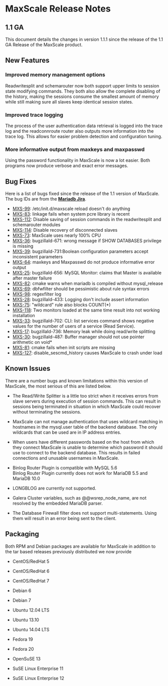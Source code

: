 # MaxScale Release Notes

## 1.1 GA

This document details the changes in version 1.1.1 since the release of the 1.1 GA Release of the MaxScale product.

## New Features

### Improved memory management options

Readwritesplit and schemarouter now both support upper limits to session state modifying commands. They both also allow the complete disabling of the history, making the sessions consume the smallest amount of memory while still making sure all slaves keep identical session states.

### Improved trace logging

The process of the user authentication data retrieval is logged into the trace log and the readconnroute router also outputs more information into the trace log. This allows for easier problem detection and configuration tuning.

### More informative output from maxkeys and maxpasswd

Using the password functionality in MaxScale is now a lot easier. Both programs now produce verbose and exact error messages.

## Bug Fixes

Here is a list of bugs fixed since the release of the 1.1 version of MaxScale. The bug IDs are from the **[Mariadb Jira](https://mariadb.atlassian.net/)**.

* [MXS-99](https://mariadb.atlassian.net/browse/MXS-99): /etc/init.d/maxscale reload doesn't do anything
* [MXS-83](https://mariadb.atlassian.net/browse/MXS-83): linkage fails when system pcre library is recent
* [MXS-112](https://mariadb.atlassian.net/browse/MXS-112): Disable saving of session commands in the readwritesplit and schemarouter modules
* [MXS-114](https://mariadb.atlassian.net/browse/MXS-114): Disable recovery of disconnected slaves
* [MXS-73](https://mariadb.atlassian.net/browse/MXS-73): MaxScale uses nearly 100% CPU 
* [MXS-36](https://mariadb.atlassian.net/browse/MXS-36): bugzillaId-671: wrong message if SHOW DATABASES privilege is missing
* [MXS-39](https://mariadb.atlassian.net/browse/MXS-39): bugzillaId-731:Boolean configuration parameters accept inconsistent parameters
* [MXS-64](https://mariadb.atlassian.net/browse/MXS-64): maxkeys and Maxpasswd do not produce informative error output
* [MXS-25](https://mariadb.atlassian.net/browse/MXS-25): bugzillaId-656: MySQL Monitor: claims that Master is available after master failure
* [MXS-82](https://mariadb.atlassian.net/browse/MXS-82): cmake warns when mariadb is compiled without mysql_release
* [MXS-69](https://mariadb.atlassian.net/browse/MXS-69): dbfwfilter should be pessimistic about rule syntax errors
* [MXS-98](https://mariadb.atlassian.net/browse/MXS-98): regexfilter log
* [MXS-28](https://mariadb.atlassian.net/browse/MXS-28): bugzillaId-433: Logging don't include assert information
* [MXS-75](https://mariadb.atlassian.net/browse/MXS-75): "wildcard" rule also blocks COUNT(*)
* [MXS-118](https://mariadb.atlassian.net/browse/MXS-118): Two monitors loaded at the same time result into not working installation
* [MXS-33](https://mariadb.atlassian.net/browse/MXS-33): bugzillaId-702: CLI: list services command shows negative values for the number of users of a service (Read Service).
* [MXS-17](https://mariadb.atlassian.net/browse/MXS-17): bugzillaId-736: Memory leak while doing read/write splitting
* [MXS-30](https://mariadb.atlassian.net/browse/MXS-30): bugzillaId-487: Buffer manager should not use pointer arithmetic on void*
* [MXS-81](https://mariadb.atlassian.net/browse/MXS-81): cmake fails when init scripts are missing
* [MXS-127](https://mariadb.atlassian.net/browse/MXS-127): disable_sescmd_history causes MaxScale to crash under load

## Known Issues

There are a number bugs and known limitations within this version of MaxScale, the most serious of this are listed below.

* The Read/Write Splitter is a little too strict when it receives errors from slave servers during execution of session commands. This can result in sessions being terminated in situation in which MaxScale could recover without terminating the sessions.

* MaxScale can not manage authentication that uses wildcard matching in hostnames in the mysql.user table of the backend database. The only wildcards that can be used are in IP address entries.

* When users have different passwords based on the host from which they connect MaxScale is unable to determine which password it should use to connect to the backend database. This results in failed connections and unusable usernames in MaxScale.

* Binlog Router Plugin is compatible with MySQL 5.6  
  Binlog Router Plugin currently does not work for MariaDB 5.5 and MariaDB 10.0 

* LONGBLOG are currently not supported.

* Galera Cluster variables, such as @@wsrep_node_name, are not resolved by the embedded MariaDB parser.

* The Database Firewall filter does not support multi-statements. Using them will result in an error being sent to the client.   

## Packaging

Both RPM and Debian packages are available for MaxScale in addition to the tar based releases previously distributed we now provide

* CentOS/RedHat 5

* CentOS/RedHat 6

* CentOS/RedHat 7

* Debian 6

* Debian 7

* Ubuntu 12.04 LTS

* Ubuntu 13.10

* Ubuntu 14.04 LTS

* Fedora 19

* Fedora 20

* OpenSuSE 13

* SuSE Linux Enterprise 11

* SuSE Linux Enterprise 12
